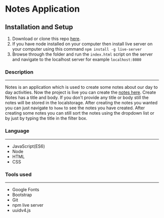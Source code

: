 # Notes Application
## Installation and Setup
1. Download or clone this repo [here](https://github.com/vjvijayg/notes-app.git).
2. If you have node installed on your computer then install live server on your computer using this command `npm install -g live-server`
3. Browse through the folder and run the `index.html` script on the server and navigate to the localhost server for example `localhost:8080` 

### Description
---
Notes is an application which is used to create some notes about our day to day activities.
Now the project is live you can create the [notes here](https://notes-app-vjvijayg.netlify.com/). Create Notes has a title and body. If you don't provide any title or body still the notes will be stored in the localstorage. After creating the notes you wanted you can just navigate to `home` to see the notes you have created. After creating some notes you can still sort the notes using the dropdown list or by just by typing the title in the filter box.

### Language
---
- JavaScript(ES6)
- Node
- HTML
- CSS

### Tools used
---
- Google Fonts
- Bootstrap
- Git
- npm live server
- uuidv4.js
